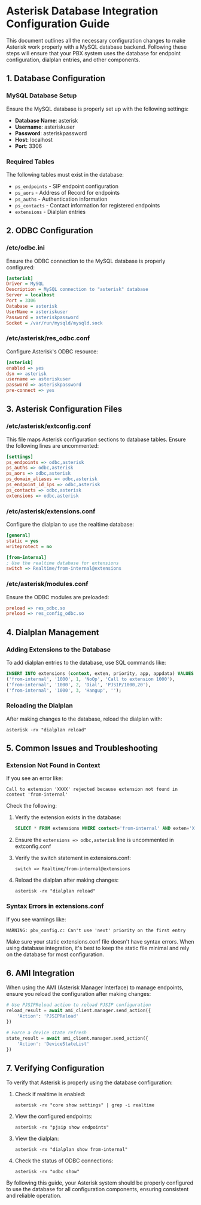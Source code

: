 # Asterisk Database Integration Configuration Guide

This document outlines all the necessary configuration changes to make Asterisk work properly with a MySQL database backend. Following these steps will ensure that your PBX system uses the database for endpoint configuration, dialplan entries, and other components.

## 1. Database Configuration

### MySQL Database Setup

Ensure the MySQL database is properly set up with the following settings:

- **Database Name**: asterisk
- **Username**: asteriskuser
- **Password**: asteriskpassword
- **Host**: localhost
- **Port**: 3306

### Required Tables

The following tables must exist in the database:

- `ps_endpoints` - SIP endpoint configuration
- `ps_aors` - Address of Record for endpoints
- `ps_auths` - Authentication information
- `ps_contacts` - Contact information for registered endpoints
- `extensions` - Dialplan entries

## 2. ODBC Configuration

### /etc/odbc.ini

Ensure the ODBC connection to the MySQL database is properly configured:

```ini
[asterisk]
Driver = MySQL
Description = MySQL connection to "asterisk" database
Server = localhost
Port = 3306
Database = asterisk
UserName = asteriskuser
Password = asteriskpassword
Socket = /var/run/mysqld/mysqld.sock
```

### /etc/asterisk/res_odbc.conf

Configure Asterisk's ODBC resource:

```ini
[asterisk]
enabled => yes
dsn => asterisk
username => asteriskuser
password => asteriskpassword
pre-connect => yes
```

## 3. Asterisk Configuration Files

### /etc/asterisk/extconfig.conf

This file maps Asterisk configuration sections to database tables. Ensure the following lines are uncommented:

```ini
[settings]
ps_endpoints => odbc,asterisk
ps_auths => odbc,asterisk
ps_aors => odbc,asterisk
ps_domain_aliases => odbc,asterisk
ps_endpoint_id_ips => odbc,asterisk
ps_contacts => odbc,asterisk
extensions => odbc,asterisk
```

### /etc/asterisk/extensions.conf

Configure the dialplan to use the realtime database:

```ini
[general]
static = yes
writeprotect = no

[from-internal]
; Use the realtime database for extensions
switch => Realtime/from-internal@extensions
```

### /etc/asterisk/modules.conf

Ensure the ODBC modules are preloaded:

```ini
preload => res_odbc.so
preload => res_config_odbc.so
```

## 4. Dialplan Management

### Adding Extensions to the Database

To add dialplan entries to the database, use SQL commands like:

```sql
INSERT INTO extensions (context, exten, priority, app, appdata) VALUES 
('from-internal', '1000', 1, 'NoOp', 'Call to extension 1000'),
('from-internal', '1000', 2, 'Dial', 'PJSIP/1000,20'),
('from-internal', '1000', 3, 'Hangup', '');
```

### Reloading the Dialplan

After making changes to the database, reload the dialplan with:

```
asterisk -rx "dialplan reload"
```

## 5. Common Issues and Troubleshooting

### Extension Not Found in Context

If you see an error like:
```
Call to extension 'XXXX' rejected because extension not found in context 'from-internal'
```

Check the following:

1. Verify the extension exists in the database:
   ```sql
   SELECT * FROM extensions WHERE context='from-internal' AND exten='XXXX';
   ```

2. Ensure the `extensions => odbc,asterisk` line is uncommented in extconfig.conf

3. Verify the switch statement in extensions.conf:
   ```
   switch => Realtime/from-internal@extensions
   ```

4. Reload the dialplan after making changes:
   ```
   asterisk -rx "dialplan reload"
   ```

### Syntax Errors in extensions.conf

If you see warnings like:
```
WARNING: pbx_config.c: Can't use 'next' priority on the first entry
```

Make sure your static extensions.conf file doesn't have syntax errors. When using database integration, it's best to keep the static file minimal and rely on the database for most configuration.

## 6. AMI Integration

When using the AMI (Asterisk Manager Interface) to manage endpoints, ensure you reload the configuration after making changes:

```python
# Use PJSIPReload action to reload PJSIP configuration
reload_result = await ami_client.manager.send_action({
    'Action': 'PJSIPReload'
})

# Force a device state refresh
state_result = await ami_client.manager.send_action({
    'Action': 'DeviceStateList'
})
```

## 7. Verifying Configuration

To verify that Asterisk is properly using the database configuration:

1. Check if realtime is enabled:
   ```
   asterisk -rx "core show settings" | grep -i realtime
   ```

2. View the configured endpoints:
   ```
   asterisk -rx "pjsip show endpoints"
   ```

3. View the dialplan:
   ```
   asterisk -rx "dialplan show from-internal"
   ```

4. Check the status of ODBC connections:
   ```
   asterisk -rx "odbc show"
   ```

By following this guide, your Asterisk system should be properly configured to use the database for all configuration components, ensuring consistent and reliable operation.
